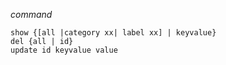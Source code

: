 *command*

```
show {[all |category xx| label xx] | keyvalue}
del {all | id}
update id keyvalue value
```
